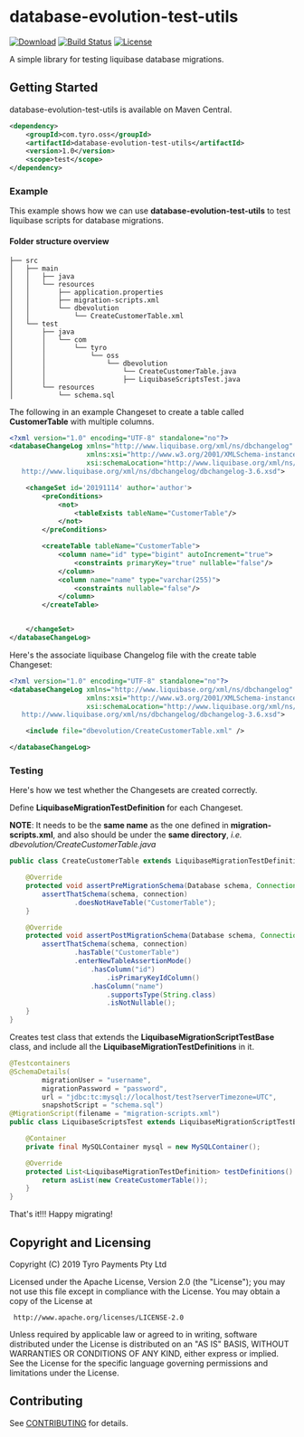 # database-evolution-test-utils

[![Download](https://maven-badges.herokuapp.com/maven-central/com.tyro.oss/database-evolution-test-utils/badge.svg)](https://maven-badges.herokuapp.com/maven-central/com.tyro.oss/database-evolution-test-utils)
[![Build Status](https://travis-ci.org/tyro/database-evolution-test-utils.svg?branch=master)](https://travis-ci.org/tyro/database-evolution-test-utils)
[![License](https://img.shields.io/badge/License-Apache%202.0-blue.svg)](http://www.apache.org/licenses/LICENSE-2.0)

A simple library for testing liquibase database migrations.

## Getting Started

database-evolution-test-utils is available on Maven Central.
```xml
<dependency>
    <groupId>com.tyro.oss</groupId>
    <artifactId>database-evolution-test-utils</artifactId>
    <version>1.0</version>
    <scope>test</scope>
</dependency>
```

### Example

This example shows how we can use <b>database-evolution-test-utils</b> to test liquibase
scripts for database migrations.

#### Folder structure overview
```text
├── src
│   ├── main
│   │   ├── java
│   │   └── resources
│   │       ├── application.properties
│   │       ├── migration-scripts.xml
│   │       └── dbevolution
│   │           └── CreateCustomerTable.xml
│   └── test
│       ├── java
│       │   └── com
│       │       └── tyro
│       │           └── oss
│       │               └── dbevolution
│       │                   └── CreateCustomerTable.java
│       │                   ├── LiquibaseScriptsTest.java
│       └── resources
│           └── schema.sql

```

The following in an example Changeset to create a table called <b>CustomerTable</b> with multiple columns.

```xml
<?xml version="1.0" encoding="UTF-8" standalone="no"?>
<databaseChangeLog xmlns="http://www.liquibase.org/xml/ns/dbchangelog"
                   xmlns:xsi="http://www.w3.org/2001/XMLSchema-instance"
                   xsi:schemaLocation="http://www.liquibase.org/xml/ns/dbchangelog
   http://www.liquibase.org/xml/ns/dbchangelog/dbchangelog-3.6.xsd">

    <changeSet id='20191114' author='author'>
        <preConditions>
            <not>
                <tableExists tableName="CustomerTable"/>
            </not>
        </preConditions>

        <createTable tableName="CustomerTable">
            <column name="id" type="bigint" autoIncrement="true">
                <constraints primaryKey="true" nullable="false"/>
            </column>
            <column name="name" type="varchar(255)">
                <constraints nullable="false"/>
            </column>
        </createTable>


    </changeSet>
</databaseChangeLog>
```

Here's the associate liquibase Changelog file with the create table Changeset:

```xml
<?xml version="1.0" encoding="UTF-8" standalone="no"?>
<databaseChangeLog xmlns="http://www.liquibase.org/xml/ns/dbchangelog"
                   xmlns:xsi="http://www.w3.org/2001/XMLSchema-instance"
                   xsi:schemaLocation="http://www.liquibase.org/xml/ns/dbchangelog
   http://www.liquibase.org/xml/ns/dbchangelog/dbchangelog-3.6.xsd">

    <include file="dbevolution/CreateCustomerTable.xml" />

</databaseChangeLog>

```

### Testing

Here's how we test whether the Changesets are created correctly.

Define <b>LiquibaseMigrationTestDefinition</b> for each Changeset.

<b>NOTE</b>: It needs to be the <b>same name</b> as the one defined in 
<b>migration-scripts.xml</b>, and also should be under the <b>same directory</b>, 
<i>i.e. dbevolution/CreateCustomerTable.java</i>

```java
public class CreateCustomerTable extends LiquibaseMigrationTestDefinition {

    @Override
    protected void assertPreMigrationSchema(Database schema, Connection connection) {
        assertThatSchema(schema, connection)
                .doesNotHaveTable("CustomerTable");
    }

    @Override
    protected void assertPostMigrationSchema(Database schema, Connection connection) {
        assertThatSchema(schema, connection)
                .hasTable("CustomerTable")
                .enterNewTableAssertionMode()
                    .hasColumn("id")
                        .isPrimaryKeyIdColumn()
                    .hasColumn("name")
                        .supportsType(String.class)
                        .isNotNullable();
    }
}

```

Creates test class that extends the <b>LiquibaseMigrationScriptTestBase</b> class, and include all the 
<b>LiquibaseMigrationTestDefinitions</b> in it.

```java
@Testcontainers
@SchemaDetails(
        migrationUser = "username",
        migrationPassword = "password",
        url = "jdbc:tc:mysql://localhost/test?serverTimezone=UTC",
        snapshotScript = "schema.sql")
@MigrationScript(filename = "migration-scripts.xml")
public class LiquibaseScriptsTest extends LiquibaseMigrationScriptTestBase {

    @Container
    private final MySQLContainer mysql = new MySQLContainer();

    @Override
    protected List<LiquibaseMigrationTestDefinition> testDefinitions() {
        return asList(new CreateCustomerTable());
    }
}
```

That's it!!! Happy migrating!

## Copyright and Licensing

Copyright (C) 2019 Tyro Payments Pty Ltd

Licensed under the Apache License, Version 2.0 (the "License");
you may not use this file except in compliance with the License.
You may obtain a copy of the License at

     http://www.apache.org/licenses/LICENSE-2.0

Unless required by applicable law or agreed to in writing, software
distributed under the License is distributed on an "AS IS" BASIS,
WITHOUT WARRANTIES OR CONDITIONS OF ANY KIND, either express or implied.
See the License for the specific language governing permissions and
limitations under the License.

## Contributing

See [CONTRIBUTING](CONTRIBUTING.md) for details.
